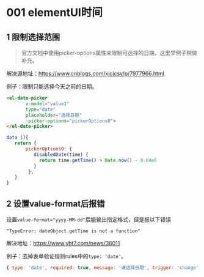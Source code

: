 # 001 elementUI时间

## 1 限制选择范围

>  官方文档中使用picker-options属性来限制可选择的日期，这里举例子稍做补充。

解决源地址：https://www.cnblogs.com/xjcjcsy/p/7977966.html

例子：限制只能选择今天之前的日期。

```html
<el-date-picker
       v-model="value1"
       type="date"
       placeholder="选择日期"
       :picker-options="pickerOptions0">
</el-date-picker>
```

```js
data (){
   return {
       pickerOptions0: {
          disabledDate(time) {
            return time.getTime() > Date.now() - 8.64e6
          }
        },  
   }     
}  
```



## 2 设置value-format后报错

设置`value-format="yyyy-MM-dd"`后能输出指定格式，但是报以下错误

```
"TypeError: dateObject.getTime is not a function"
```

解决地址：https://www.yht7.com/news/36011

例子：去掉表单验证规则rules中的`type: 'date'`。

```js
{ type: 'date', required: true, message: '请选择日期', trigger: 'change' }
```

